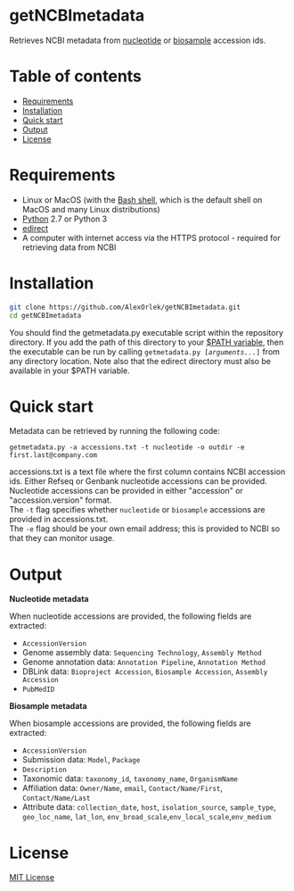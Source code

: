# getNCBImetadata
Retrieves NCBI metadata from [nucleotide](https://www.ncbi.nlm.nih.gov/nucleotide/) or [biosample](https://www.ncbi.nlm.nih.gov/biosample/) accession ids.

# Table of contents

* [Requirements](#Requirements)
* [Installation](#Installation)
* [Quick start](#Quick-start)
* [Output](#Output)
* [License](#License)


# Requirements

* Linux or MacOS (with the [Bash shell](https://en.wikibooks.org/wiki/Bash_Shell_Scripting#What_is_Bash?), which is the default shell on MacOS and many Linux distributions)
* [Python](https://www.python.org/) 2.7 or Python 3
* [edirect](https://www.ncbi.nlm.nih.gov/books/NBK179288/)
* A computer with internet access via the HTTPS protocol - required for retrieving data from NCBI<br>


# Installation

```bash
git clone https://github.com/AlexOrlek/getNCBImetadata.git
cd getNCBImetadata
```
You should find the getmetadata.py executable script within the repository directory. If you add the path of this directory to your [$PATH variable](https://www.computerhope.com/issues/ch001647.htm), then the executable can be run by calling `getmetadata.py [`*`arguments...`*`]` from any directory location. Note also that the edirect directory must also be available in your $PATH variable.


# Quick start

Metadata can be retrieved by running the following code:

`getmetadata.py -a accessions.txt -t nucleotide -o outdir -e first.last@company.com`

accessions.txt is a text file where the first column contains NCBI accession ids. Either Refseq or Genbank nucleotide accessions can be provided. Nucleotide accessions can be provided in either "accession" or "accession.version" format.<br>
The `-t` flag specifies whether `nucleotide` or	`biosample` accessions are provided in accessions.txt.<br>
The `-e` flag should be your own email address; this is provided to NCBI so that they can monitor usage.

# Output

__Nucleotide metadata__

When nucleotide accessions are provided, the following fields are extracted:
* `AccessionVersion`
* Genome assembly data: `Sequencing Technology`, `Assembly Method`
* Genome annotation data: `Annotation Pipeline`, `Annotation Method`
* DBLink data: `Bioproject Accession`, `Biosample Accession`, `Assembly Accession`
* `PubMedID`<br>


__Biosample metadata__

When biosample accessions are provided, the following fields are extracted:
* `AccessionVersion`
* Submission data: `Model`, `Package`
* `Description`
* Taxonomic data: `taxonomy_id`, `taxonomy_name`, `OrganismName`
* Affiliation data: `Owner/Name`, `email`, `Contact/Name/First`, `Contact/Name/Last`
* Attribute data: `collection_date`, `host`, `isolation_source`, `sample_type`, `geo_loc_name`, `lat_lon`, `env_broad_scale`,`env_local_scale`,`env_medium`<br>


# License

[MIT License](https://en.wikipedia.org/wiki/MIT_License)
